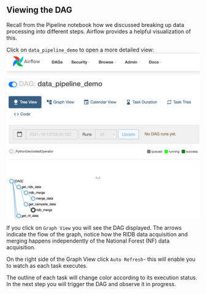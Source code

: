 ## Viewing the DAG
Recall from the Pipeline notebook how we discussed breaking up data processing into different steps. Airflow provides a helpful visualization of this.

Click on `data_pipeline_demo` to open a more detailed view:  
![Data Pipeline Expanded](./assets/images/data-pipeline-expanded.png)

If you click on `Graph View` you will see the DAG displayed. The arrows indicate the flow of the graph, notice how the RIDB data acquisition and merging happens independently of the National Forest (NF) data acquisition.  

On the right side of the Graph View click `Auto Refresh`- this will enable you to watch as each task executes. 

The outline of each task will change color according to its execution status. In the next step you will trigger the DAG and observe it in progress.
